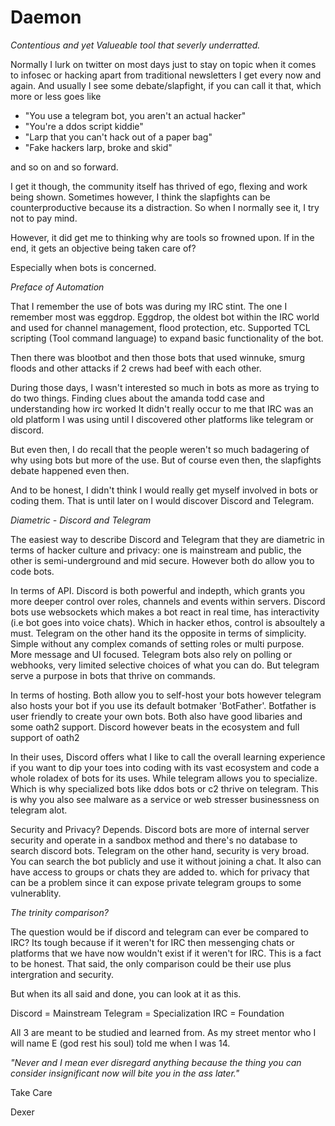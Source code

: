 # Daemon
_Contentious and yet Valueable tool that severly underratted._ 

Normally I lurk on twitter on most days just to stay on topic when it comes to infosec or hacking apart from traditional newsletters I get every now and again. 
And usually I see some debate/slapfight, if you can call it that, which more or less goes like

- "You use a telegram bot, you aren't an actual hacker"
- "You're a ddos script kiddie"
- "Larp that you can't hack out of a paper bag"
- "Fake hackers larp, broke and skid"

and so on and so forward. 

I get it though, the community itself has thrived of ego, flexing and work being shown. Sometimes however, I think the slapfights can be counterproductive 
because its a distraction. So when I normally see it, I try not to pay mind. 

However, it did get me to thinking why are tools so frowned upon. If in the end, it gets an objective being taken care of? 

Especially when bots is concerned. 

_Preface of Automation_

That I remember the use of bots was during my IRC stint. The one I remember most was eggdrop. Eggdrop, the oldest bot within the IRC world and used for channel
management, flood protection, etc. Supported TCL scripting (Tool command language) to expand basic functionality of the bot. 

Then there was blootbot and then those bots that used winnuke, smurg floods and other attacks if 2 crews had beef with each other. 

During those days, I wasn't interested so much in bots as more as trying to do two things. Finding clues about the amanda todd case and understanding how irc worked
It didn't really occur to me that IRC was an old platform I was using until I discovered other platforms like telegram or discord. 

But even then, I do recall that the people weren't so much badagering of why using bots but more of the use. But of course even then, the slapfights debate happened
even then. 

And to be honest, I didn't think I would really get myself involved in bots or coding them. That is until later on I would discover Discord and Telegram. 

_Diametric - Discord and Telegram_

The easiest way to describe Discord and Telegram that they are diametric in terms of hacker culture and privacy: one is mainstream and public, the other 
is semi-underground and mid secure. However both do allow you to code bots. 

In terms of API. Discord is both powerful and indepth, which grants you more deeper control over roles, channels and events within servers. Discord bots use 
websockets which makes a bot react in real time, has interactivity (i.e bot goes into voice chats). Which in hacker ethos, control is absoultely a must. 
Telegram on the other hand its the opposite in terms of simplicity. Simple without any complex comands of setting roles or multi purpose. More message and UI 
focused. Telegram bots also rely on polling or webhooks, very limited selective choices of what you can do. But telegram serve a purpose in bots that thrive
on commands. 

In terms of hosting. Both allow you to self-host your bots however telegram also hosts your bot if you use its default botmaker 'BotFather'. Botfather is user 
friendly to create your own bots. Both also have good libaries and some oath2 support. Discord however beats in the ecosystem and full support of oath2 

In their uses, Discord offers what I like to call the overall learning experience if you want to dip your toes into coding with its vast ecosystem and code a 
whole roladex of bots for its uses. While telegram allows you to specialize. Which is why specialized bots like ddos bots or c2 thrive on telegram. This is why 
you also see malware as a service or web stresser businessness on telegram alot.

Security and Privacy? Depends. Discord bots are more of internal server security and operate in a sandbox method and there's no database to search discord bots. 
Telegram on the other hand, security is very broad. You can search the bot publicly and use it without joining a chat. It also can have access to groups or chats 
they are added to. which for privacy that can be a problem since it can expose private telegram groups to some vulnerablity. 

_The trinity comparison?_

The question would be if discord and telegram can ever be compared to IRC? Its tough because if it weren't for IRC then messenging chats or platforms that we have
now wouldn't exist if it weren't for IRC. This is a fact to be honest. That said, the only comparison could be their use plus intergration and security.

But when its all said and done, you can look at it as this. 

Discord = Mainstream 
Telegram = Specialization 
IRC = Foundation 

All 3 are meant to be studied and learned from. As my street mentor who I will name E (god rest his soul) told me when I was 14. 

*"Never and I mean ever disregard anything because the thing you can consider insignificant now will bite you in the ass later."* 

Take Care <br>

Dexer
